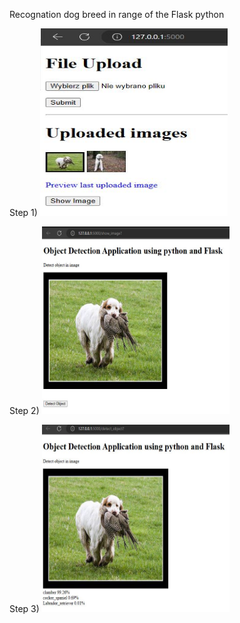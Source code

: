 Recognation dog breed in range of the Flask python 

Step 1)
<img src="https://github.com/proteus21/COMPUTER-VISION/blob/main/5_Recognation_Dog_Breed_Flask_Python/GUI/Flask%205.JPG?raw=true" width="300" height ="300">


Step 2)
<img src="https://github.com/proteus21/COMPUTER-VISION/blob/main/5_Recognation_Dog_Breed_Flask_Python/GUI/Flask%206.JPG?raw=true" width="300" height ="300">


Step 3)
<img src="https://github.com/proteus21/COMPUTER-VISION/blob/main/5_Recognation_Dog_Breed_Flask_Python/GUI/Flask%207.JPG?raw=true" width="300" height ="300">




